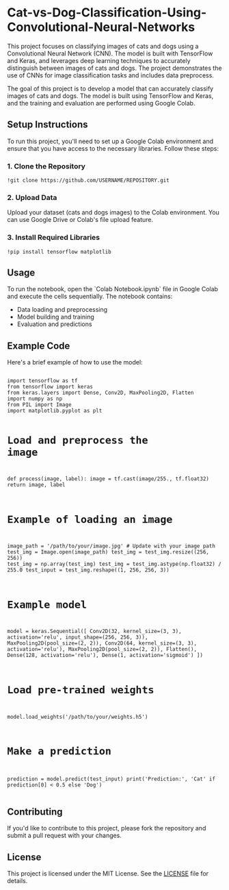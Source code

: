 # Cat-vs-Dog-Classification-Using-Convolutional-Neural-Networks
This project focuses on classifying images of cats and dogs using a Convolutional Neural Network (CNN). The model is built with TensorFlow and Keras, and leverages deep learning techniques to accurately distinguish between images of cats and dogs. The project demonstrates the use of CNNs for image classification tasks and includes data preprocess.


<!DOCTYPE html>
<html lang="en">
<head>
    <meta charset="UTF-8">
    <meta name="viewport" content="width=device-width, initial-scale=1.0">
</head>
<body>
    <p>The goal of this project is to develop a model that can accurately classify images of cats and dogs. The model is built using TensorFlow and Keras, and the training and evaluation are performed using Google Colab.</p>
    <h2>Setup Instructions</h2>
    <p>To run this project, you'll need to set up a Google Colab environment and ensure that you have access to the necessary libraries. Follow these steps:</p>
    <h3>1. Clone the Repository</h3>
    <pre><code>!git clone https://github.com/USERNAME/REPOSITORY.git</code></pre>
    <h3>2. Upload Data</h3>
    <p>Upload your dataset (cats and dogs images) to the Colab environment. You can use Google Drive or Colab's file upload feature.</p>
    <h3>3. Install Required Libraries</h3>
    <pre><code>!pip install tensorflow matplotlib</code></pre>
    <h2>Usage</h2>
    <p>To run the notebook, open the `Colab Notebook.ipynb` file in Google Colab and execute the cells sequentially. The notebook contains:</p>
    <ul>
        <li>Data loading and preprocessing</li>
        <li>Model building and training</li>
        <li>Evaluation and predictions</li>
    </ul>
    <h2>Example Code</h2>
    <p>Here's a brief example of how to use the model:</p>
    <pre><code>
import tensorflow as tf
from tensorflow import keras
from keras.layers import Dense, Conv2D, MaxPooling2D, Flatten
import numpy as np
from PIL import Image
import matplotlib.pyplot as plt

# Load and preprocess the image
def process(image, label):
    image = tf.cast(image/255., tf.float32)
    return image, label

# Example of loading an image
image_path = '/path/to/your/image.jpg'  # Update with your image path
test_img = Image.open(image_path)
test_img = test_img.resize((256, 256))
test_img = np.array(test_img)
test_img = test_img.astype(np.float32) / 255.0
test_input = test_img.reshape((1, 256, 256, 3))

# Example model
model = keras.Sequential([
    Conv2D(32, kernel_size=(3, 3), activation='relu', input_shape=(256, 256, 3)),
    MaxPooling2D(pool_size=(2, 2)),
    Conv2D(64, kernel_size=(3, 3), activation='relu'),
    MaxPooling2D(pool_size=(2, 2)),
    Flatten(),
    Dense(128, activation='relu'),
    Dense(1, activation='sigmoid')
])

# Load pre-trained weights
model.load_weights('/path/to/your/weights.h5')

# Make a prediction
prediction = model.predict(test_input)
print('Prediction:', 'Cat' if prediction[0] < 0.5 else 'Dog')
    </code></pre>
    <h2>Contributing</h2>
    <p>If you'd like to contribute to this project, please fork the repository and submit a pull request with your changes.</p>
    <h2>License</h2>
    <p>This project is licensed under the MIT License. See the <a href="LICENSE">LICENSE</a> file for details.</p>
</body>
</html>
